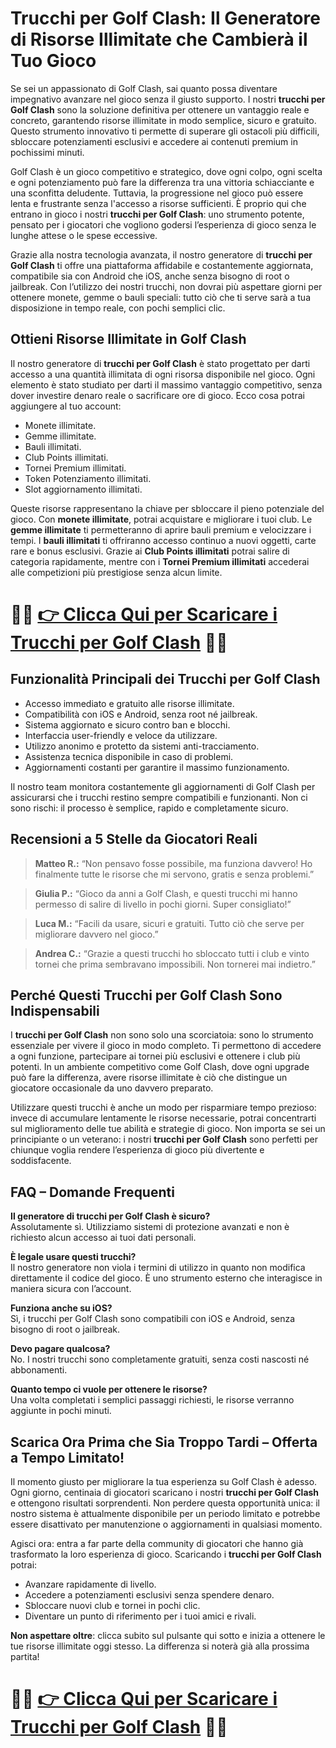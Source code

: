 <h1>Trucchi per Golf Clash: Il Generatore di Risorse Illimitate che Cambierà il Tuo Gioco</h1>

<p>Se sei un appassionato di Golf Clash, sai quanto possa diventare impegnativo avanzare nel gioco senza il giusto supporto. I nostri <strong>trucchi per Golf Clash</strong> sono la soluzione definitiva per ottenere un vantaggio reale e concreto, garantendo risorse illimitate in modo semplice, sicuro e gratuito. Questo strumento innovativo ti permette di superare gli ostacoli più difficili, sbloccare potenziamenti esclusivi e accedere ai contenuti premium in pochissimi minuti.</p>

<p>Golf Clash è un gioco competitivo e strategico, dove ogni colpo, ogni scelta e ogni potenziamento può fare la differenza tra una vittoria schiacciante e una sconfitta deludente. Tuttavia, la progressione nel gioco può essere lenta e frustrante senza l'accesso a risorse sufficienti. È proprio qui che entrano in gioco i nostri <strong>trucchi per Golf Clash</strong>: uno strumento potente, pensato per i giocatori che vogliono godersi l’esperienza di gioco senza le lunghe attese o le spese eccessive.</p>

<p>Grazie alla nostra tecnologia avanzata, il nostro generatore di <strong>trucchi per Golf Clash</strong> ti offre una piattaforma affidabile e costantemente aggiornata, compatibile sia con Android che iOS, anche senza bisogno di root o jailbreak. Con l’utilizzo dei nostri trucchi, non dovrai più aspettare giorni per ottenere monete, gemme o bauli speciali: tutto ciò che ti serve sarà a tua disposizione in tempo reale, con pochi semplici clic.</p>

<h2>Ottieni Risorse Illimitate in Golf Clash</h2>

<p>Il nostro generatore di <strong>trucchi per Golf Clash</strong> è stato progettato per darti accesso a una quantità illimitata di ogni risorsa disponibile nel gioco. Ogni elemento è stato studiato per darti il massimo vantaggio competitivo, senza dover investire denaro reale o sacrificare ore di gioco. Ecco cosa potrai aggiungere al tuo account:</p>

<ul>
  <li>Monete illimitate.</li>
  <li>Gemme illimitate.</li>
  <li>Bauli illimitati.</li>
  <li>Club Points illimitati.</li>
  <li>Tornei Premium illimitati.</li>
  <li>Token Potenziamento illimitati.</li>
  <li>Slot aggiornamento illimitati.</li>
</ul>

<p>Queste risorse rappresentano la chiave per sbloccare il pieno potenziale del gioco. Con <strong>monete illimitate</strong>, potrai acquistare e migliorare i tuoi club. Le <strong>gemme illimitate</strong> ti permetteranno di aprire bauli premium e velocizzare i tempi. I <strong>bauli illimitati</strong> ti offriranno accesso continuo a nuovi oggetti, carte rare e bonus esclusivi. Grazie ai <strong>Club Points illimitati</strong> potrai salire di categoria rapidamente, mentre con i <strong>Tornei Premium illimitati</strong> accederai alle competizioni più prestigiose senza alcun limite.</p>

# 🔴🔴 **[👉 Clicca Qui per Scaricare i Trucchi per Golf Clash](https://tinyurl.com/BytzBoost)** 🔴🔴

<h2>Funzionalità Principali dei Trucchi per Golf Clash</h2>

<ul>
  <li>Accesso immediato e gratuito alle risorse illimitate.</li>
  <li>Compatibilità con iOS e Android, senza root né jailbreak.</li>
  <li>Sistema aggiornato e sicuro contro ban e blocchi.</li>
  <li>Interfaccia user-friendly e veloce da utilizzare.</li>
  <li>Utilizzo anonimo e protetto da sistemi anti-tracciamento.</li>
  <li>Assistenza tecnica disponibile in caso di problemi.</li>
  <li>Aggiornamenti costanti per garantire il massimo funzionamento.</li>
</ul>

<p>Il nostro team monitora costantemente gli aggiornamenti di Golf Clash per assicurarsi che i trucchi restino sempre compatibili e funzionanti. Non ci sono rischi: il processo è semplice, rapido e completamente sicuro.</p>

<h2>Recensioni a 5 Stelle da Giocatori Reali</h2>

<blockquote>
  <p><strong>Matteo R.:</strong> “Non pensavo fosse possibile, ma funziona davvero! Ho finalmente tutte le risorse che mi servono, gratis e senza problemi.”</p>
</blockquote>
<blockquote>
  <p><strong>Giulia P.:</strong> “Gioco da anni a Golf Clash, e questi trucchi mi hanno permesso di salire di livello in pochi giorni. Super consigliato!”</p>
</blockquote>
<blockquote>
  <p><strong>Luca M.:</strong> “Facili da usare, sicuri e gratuiti. Tutto ciò che serve per migliorare davvero nel gioco.”</p>
</blockquote>
<blockquote>
  <p><strong>Andrea C.:</strong> “Grazie a questi trucchi ho sbloccato tutti i club e vinto tornei che prima sembravano impossibili. Non tornerei mai indietro.”</p>
</blockquote>

<h2>Perché Questi Trucchi per Golf Clash Sono Indispensabili</h2>

<p>I <strong>trucchi per Golf Clash</strong> non sono solo una scorciatoia: sono lo strumento essenziale per vivere il gioco in modo completo. Ti permettono di accedere a ogni funzione, partecipare ai tornei più esclusivi e ottenere i club più potenti. In un ambiente competitivo come Golf Clash, dove ogni upgrade può fare la differenza, avere risorse illimitate è ciò che distingue un giocatore occasionale da uno davvero preparato.</p>

<p>Utilizzare questi trucchi è anche un modo per risparmiare tempo prezioso: invece di accumulare lentamente le risorse necessarie, potrai concentrarti sul miglioramento delle tue abilità e strategie di gioco. Non importa se sei un principiante o un veterano: i nostri <strong>trucchi per Golf Clash</strong> sono perfetti per chiunque voglia rendere l’esperienza di gioco più divertente e soddisfacente.</p>

<h2>FAQ – Domande Frequenti</h2>

<p><strong>Il generatore di trucchi per Golf Clash è sicuro?</strong><br>
Assolutamente sì. Utilizziamo sistemi di protezione avanzati e non è richiesto alcun accesso ai tuoi dati personali.</p>

<p><strong>È legale usare questi trucchi?</strong><br>
Il nostro generatore non viola i termini di utilizzo in quanto non modifica direttamente il codice del gioco. È uno strumento esterno che interagisce in maniera sicura con l’account.</p>

<p><strong>Funziona anche su iOS?</strong><br>
Sì, i trucchi per Golf Clash sono compatibili con iOS e Android, senza bisogno di root o jailbreak.</p>

<p><strong>Devo pagare qualcosa?</strong><br>
No. I nostri trucchi sono completamente gratuiti, senza costi nascosti né abbonamenti.</p>

<p><strong>Quanto tempo ci vuole per ottenere le risorse?</strong><br>
Una volta completati i semplici passaggi richiesti, le risorse verranno aggiunte in pochi minuti.</p>

<h2>Scarica Ora Prima che Sia Troppo Tardi – Offerta a Tempo Limitato!</h2>

<p>Il momento giusto per migliorare la tua esperienza su Golf Clash è adesso. Ogni giorno, centinaia di giocatori scaricano i nostri <strong>trucchi per Golf Clash</strong> e ottengono risultati sorprendenti. Non perdere questa opportunità unica: il nostro sistema è attualmente disponibile per un periodo limitato e potrebbe essere disattivato per manutenzione o aggiornamenti in qualsiasi momento.</p>

<p>Agisci ora: entra a far parte della community di giocatori che hanno già trasformato la loro esperienza di gioco. Scaricando i <strong>trucchi per Golf Clash</strong> potrai:</p>

<ul>
  <li>Avanzare rapidamente di livello.</li>
  <li>Accedere a potenziamenti esclusivi senza spendere denaro.</li>
  <li>Sbloccare nuovi club e tornei in pochi clic.</li>
  <li>Diventare un punto di riferimento per i tuoi amici e rivali.</li>
</ul>

<p><strong>Non aspettare oltre</strong>: clicca subito sul pulsante qui sotto e inizia a ottenere le tue risorse illimitate oggi stesso. La differenza si noterà già alla prossima partita!</p>

# 🔴🔴 **[👉 Clicca Qui per Scaricare i Trucchi per Golf Clash](https://tinyurl.com/BytzBoost)** 🔴🔴
